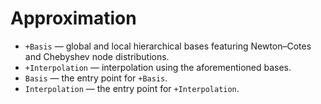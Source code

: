 # Approximation

* `+Basis` — global and local hierarchical bases featuring Newton–Cotes and
  Chebyshev node distributions.
* `+Interpolation` — interpolation using the aforementioned bases.
* `Basis` — the entry point for `+Basis`.
* `Interpolation` — the entry point for `+Interpolation`.
